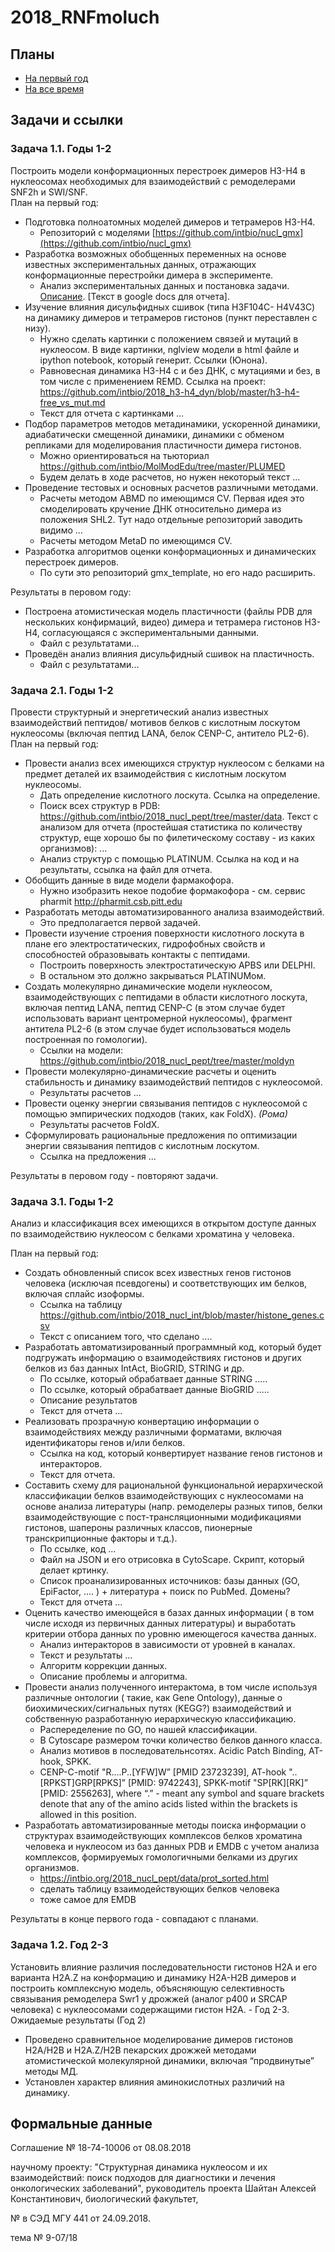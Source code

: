 # 2018_RNFmoluch

## Планы

- [На первый год](plan_results1year.pdf)
- [На все время](plan-zadach.pdf)

## Задачи и ссылки

### Задача 1.1. Годы 1-2
Построить модели конформационных перестроек димеров H3-H4 в нуклеосомах необходимых для взаимодействий с ремоделерами SNF2h и SWI/SNF.  
План на первый год:
- Подготовка полноатомных моделей димеров и тетрамеров H3-H4.
   - Репозиторий с моделями [https://github.com/intbio/nucl_gmx](https://github.com/intbio/nucl_gmx)
- Разработка возможных обобщенных переменных на основе известных экспериментальных данных, отражающих конформационные перестройки димера в эксперименте.
   - Анализ экспериментальных данных и постановка задачи. [Описание](1_1_h3-h4_plast_exp.md). [Текст в google docs для отчета].
- Изучение влияния дисульфидных сшивок (типа H3F104C- H4V43C) на динамику димеров и тетрамеров гистонов (пункт переставлен с низу).
   - Нужно сделать картинки с положением связей и мутаций в нуклеосом. В виде картинки, nglview модели в html файле и ipython notebook, который генерит. Ссылки (Юнона).
   - Равновесная динамика H3-H4 с и без ДНК, с мутациями и без, в том числе с применением REMD. Ссылка на проект: https://github.com/intbio/2018_h3-h4_dyn/blob/master/h3-h4-free_vs_mut.md 
   - Текст для отчета с картинками ...
- Подбор параметров методов метадинамики, ускоренной динамики, адиабатически смещенной динамики, динамики с обменом репликами для моделирования пластичности димера гистонов.
   - Можно ориентироваться на тьюториал https://github.com/intbio/MolModEdu/tree/master/PLUMED
   - Будем делать в ходе расчетов, но нужен некоторый текст ...
- Проведение тестовых и основных расчетов различными методами. 
   - Расчеты методом ABMD по имеющимся CV. Первая идея это смоделировать кручение ДНК относительно димера из положения SHL2. Тут надо отдельные репозиторий заводить видимо ...
   - Расчеты методом MetaD по имеющимся CV.
- Разработка алгоритмов оценки конформационных и динамических перестроек димеров.
   - По сути это репозиторий gmx_template, но его надо расширить.
   
Результаты в перовом году: 
- Построена атомистическая модель пластичности (файлы PDB для нескольких конфирмаций, видео) димера и тетрамера гистонов H3-H4, согласующаяся с экспериментальными данными.
   - Файл с результатами...
- Проведён анализ влияния дисульфидный сшивок на пластичность.
   - Файл с результатами...

### Задача 2.1. Годы 1-2
Провести структурный и энергетический анализ известных взаимодействий пептидов/ мотивов белков с кислотным лоскутом нуклеосомы (включая пептид LANA, белок CENP-C, антитело PL2-6).  
План на первый год: 
- Провести анализ всех имеющихся структур нуклеосом с белками на предмет деталей их взаимодействия с кислотным лоскутом нуклеосомы.
   - Дать определение кислотного лоскута. Ссылка на определение.
   - Поиск всех структур в PDB: https://github.com/intbio/2018_nucl_pept/tree/master/data. Текст с анализом для отчета (простейшая статистика по количеству структур, еще хорошо бы по филетическому составу - из каких организмов): ...
   - Анализ структур с помощью PLATINUM. Ссылка на код и на результаты, ссылка на файл для отчета.
- Обобщить данные в виде модели фармакофора.
   - Нужно изобразить некое подобие формакофора - см. сервис pharmit http://pharmit.csb.pitt.edu
- Разработать методы автоматизированного анализа взаимодействий.
   - Это предполагается первой задачей.
- Провести изучение строения поверхности кислотного лоскута в плане его электростатических, гидрофобных свойств и способностей образовывать контакты с пептидами.
   - Построить поверхность электростатическую APBS или DELPHI.
   - В остальном это должно закрываться PLATINUMом.
- Создать молекулярно динамические модели нуклеосом, взаимодействующих с пептидами в области кислотного лоскута, включая пептид LANA, пептид CENP-C (в этом случае будет использовать вариант центромерной нуклеосомы), фрагмент антитела PL2-6 (в этом случае будет использоваться модель построенная по гомологии).
   - Ссылки на модели: https://github.com/intbio/2018_nucl_pept/tree/master/moldyn
- Провести молекулярно-динамические расчеты и оценить стабильность и динамику взаимодействий пептидов с нуклеосомой.
   - Результаты расчетов ...
- Провести оценку энергии связывания пептидов с нуклеосомой с помощью эмпирических подходов (таких, как FoldX). *(Рома)*
   - Результаты расчетов FoldX.
- Сформулировать рациональные предложения по оптимизации энергии связывания пептидов с кислотным лоскутом. 
   - Ссылка на предложения ...

Результаты в перовом году - повторяют задачи.

### Задача 3.1. Годы 1-2
Анализ и классификация всех имеющихся в открытом доступе данных по взаимодействию нуклеосом с белками хроматина у человека.

План на первый год: 
- Создать обновленный список всех известных генов гистонов человека (исключая псевдогены) и соответствующих им белков, включая сплайс изоформы.
   -  Ссылка на таблицу https://github.com/intbio/2018_nucl_int/blob/master/histone_genes.csv
   -  Текст с описанием того, что сделано ....
- Разработать автоматизированный программный код, который будет подгружать информацию о взаимодействиях гистонов и других белков из баз данных IntAct, BioGRID, STRING и др. 
   - По ссылке, который обрабатвает данные STRING .....
   - По ссылке, который обрабатвает данные BioGRID .....
   - Описание результатов 
   - Текст для отчета ...
- Реализовать прозрачную конвертацию информации о взаимодействиях между различными форматами, включая идентификаторы генов и/или белков.
   - Ссылка на код, который конвертирует название генов гистонов и интеракторов.
   - Текст для отчета.
- Составить схему для рациональной функциональной иерархической классификации белков взаимодействующих с нуклеосомами на основе анализа литературы (напр. ремоделеры разных типов, белки взаимодействующие с пост-трансляционными модификациями гистонов, шапероны различных классов, пионерные транскрипционные факторы и т.д.).
   - По ссылке, код ...
   - Файл на JSON и его отрисовка в CytoScape. Скрипт, который делает кртинку.
   - Список  проанализированных источников: базы данных (GO, EpiFactor, .... ) + литература + поиск по PubMed. Домены?
   - Текст для отчета ...
- Оценить качество имеющейся в базах данных информации ( в том числе исходя из первичных данных литературы) и выработать критерии отбора данных по уровню имеющегося качества данных.
   - Анализ интеракторов в зависимости от уровней в каналах.
   - Текст и результаты ...
   - Алгоритм коррекции данных.
   - Описание проблемы и алгоритма.
- Провести анализ полученного интерактома, в том числе используя различные онтологии ( такие, как Gene Ontology), данные о биохимических/сигнальных путях (KEGG?) взаимодействий и собственную разработанную иерархическую классификацию.
   - Распеределение по GO, по нашей классификации. 
   - В Cytoscape размером точки количество белков данного класса.
   - Анализ мотивов в последовательнсотях. Acidic Patch Binding, AT-hook, SPKK.
   -  CENP-C-motif "R....P..[YFW]W” [PMID 23723239], AT-hook "..[RPKST]GRP[RPKS]” [PMID: 9742243], SPKK-motif "SP[RK][RK]” [PMID: 2556263], where “.” - meant any symbol and square brackets denote that any of the amino acids listed within the brackets is allowed in this position.
- Разработать автоматизированные методы поиска информации о структурах взаимодействующих комплексов белков хроматина человека и нуклеосом из баз данных PDB и EMDB с учетом анализа комплексов, формируемых гомологичными белками из других организмов.
   - https://intbio.org/2018_nucl_pept/data/prot_sorted.html
   - сделать таблицу взаимодействующих белков человека
   - тоже самое для EMDB


Результаты в конце первого года - совпадают с планами. 

### Задача 1.2. Год 2-3
Установить влияние различия последовательности гистонов H2A и его варианта H2A.Z на конформацию и динамику H2A-H2B димеров и построить комплексную модель, объясняющую селективность связывания ремоделера Swr1 у дрожжей (аналог p400 и SRCAP человека) с нуклеосомами содержащими гистон H2A. - Год 2-3.  
Ожидаемые результаты (Год 2)
- Проведено сравнительное моделирование димеров гистонов H2A/H2B и H2A.Z/H2B пекарских дрожжей методами атомистической молекулярной динамики, включая “продвинутые” методы МД.
- Установлен характер влияния аминокислотных различий на динамику.

## Формальные данные

Соглашение № 18-74-10006 от 08.08.2018 

научному проекту: "Структурная динамика нуклеосом и их взаимодействий: поиск подходов для диагностики и лечения онкологических заболеваний", руководитель проекта Шайтан Алексей Константинович, биологический факультет,

 № в СЭД МГУ 441 от 24.09.2018.

тема № 9-07/18
